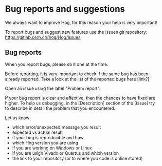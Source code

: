 # Bug reports and suggestions
We always want to improve Hog, for this reason your help is very important!

To report bugs and suggest new features use the issues git repository: https://gitlab.cern.ch/hog/Hog/issues

## Bug reports
When you report bugs, please do it one at the time.

Before reporting, it is very important to check if the same bug has been already reported. Take a look at the list of the reported bugs here [link?]

Open an issue using the label "Problem report". 

If your bug report is clear and effective, then the chances to have fixed are higher.
To help us debugging, in the [Description] section of the [Issue] try to describe in detail the problem that you encountered.

Let us know: 

- which error/unexpected message you result
- expected vs actual result
- if your bug is reproducible and how
- which Hog version you are using
- if you are working on Windows or Linux
- if you are usign Vivado or Quartus and which version
- the link to your repository (or to where you code is online stored)

